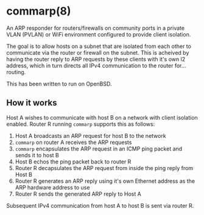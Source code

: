 # commarp(8)

An ARP responder for routers/firewalls on community ports in a
private VLAN (PVLAN) or WiFi environment configured to provide
client isolation.

The goal is to allow hosts on a subnet that are isolated from each
other to communicate via the router or firewall on the subnet. This
is acheived by having the router reply to ARP requests by these
clients with it's own l2 address, which in turn directs all IPv4
communication to the router for... routing.

This has been written to run on OpenBSD.

## How it works

Host A wishes to communicate with host B on a network with client
isolation enabled. Router R running `commarp` supports this as
follows:

1. Host A broadcasts an ARP request for host B to the network
2. `commarp` on router A receives the ARP requests
3. `commarp` encapsulates the ARP request in an ICMP ping packet
   and sends it to host B
4. Host B echos the ping packet back to router R
5. Router R decapsulates the ARP request from inside the ping reply
   from Host B
6. Router R generates an ARP reply using it's own Ethernet address
   as the ARP hardware address to use
7. Router R sends the generated ARP reply to Host A

Subsequent IPv4 communication from host A to host B is sent via router R.
